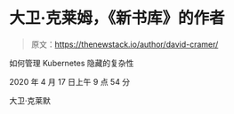 # 大卫·克莱姆，《新书库》的作者

> 原文：<https://thenewstack.io/author/david-cramer/>

如何管理 Kubernetes 隐藏的复杂性

2020 年 4 月 17 日上午 9 点 54 分

大卫·克莱默